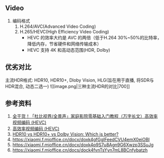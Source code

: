 ## Video

1. 编码格式
    1. H.264/AVC(Advanced Video Coding)
    1. H.265/HEVC(High Efficiency Video Coding)
        - HEVC 的效率大约是 AVC 的两倍（低于H.264 30%~50%的比特率，降低内存，节省硬件和网络传输成本）
        - HEVC 支持 4K 和高动态范围(HDR, Dolby)

## 优劣对比

主流HDR格式: HDR10, HDR10+, Dloby Vision, HLG(旨在用于直播, 将SDR与HDR混合, 动态二选一)
![[image.png|三种主流HDR的对比|700]]

## 参考资料

1. [全干货！「杜比视界/全景声」家庭影院零基础入门教程（万字长文）​ 高效率视频编码 (HEVC)](https://zhuanlan.zhihu.com/p/430358397)
1. [高效率视频编码 (HEVC)](https://aws.amazon.com/cn/media/tech/high-efficiency-video-coding/)
1. [HDR10 vs HDR10+ vs Dolby Vision: Which is better?](https://www.rtings.com/tv/learn/hdr10-vs-dolby-vision)
1. <https://xiaomi.f.mioffice.cn/docx/doxk4gfGglFeedCVU4emX0eiOBI>
1. <https://xiaomi.f.mioffice.cn/docx/doxk4p9S7u8Agn9G6Xwzp3SSuJg>
1. <https://xiaomi.f.mioffice.cn/docs/dock4fvnTsYyn7mL8BCnfybatzh>